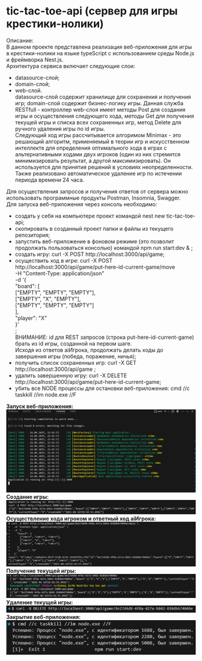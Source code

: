 # tic-tac-toe-api (сервер для игры крестики-нолики)
Описание:<br />
В данном проекте представлена реализация веб-приложения для игры в крестики-нолики на языке typeScript c использованием среды Node.js и фреймворка Nest.js.<br />
Архитектура сервиса включает следующие слои:
  - datasource-слой;<br />
  - domain-слой;<br />
  - web-слой.<br />
datasource-слой содержит хранилище для сохранения и получения игр; domain-слой содержит бизнес-логику игры. Данная служба RESTfull - контроллер web-слоя имеет методы Post для создания игры и осуществления следующего хода, методы Get для получения текущей игры и списка всех сохраненных игр, метод Delete для ручного удаления игры по id игры.<br />
Следующий ход игры рассчитывается алгоримом Minimax - это решающий алгоритм, применяемый в теории игр и искусственном интеллекте для определения оптимального хода в играх с альтернативными ходами двух игроков (один из них стремится минимизировать результат, а другой максимизировать). Он используется для принятия решений в условиях неопределенности.<br />
Также реализовано автоматическое удаление игр по истечении периода времени 24 часа.<br />

Для осуществления запросов и получения ответов от сервера можно использовать программные продукты Postman, Insomnia, Swagger.<br />
Для запуска веб-приложения через консоль необходимо:<br />
  - создать у себя на компьютере проект командой nest new tic-tac-toe-api;<br />
  - скопировать в созданный проект папки и файлы из текущего репозитория;<br />
  - запустить веб-приложение в фоновом режиме (это позволит продолжать пользоваться консолью) командой npm run start:dev & ;<br />
  - создать игру: curl -X POST http://localhost:3000/api/game;<br />
  - осуществить ход в игре: curl -X POST http://localhost:3000/api/game/put-here-id-current-game/move \
      -H "Content-Type: application/json" \
      -d '{<br />
        "board": [<br />
          ["EMPTY", "EMPTY", "EMPTY"],<br />
          ["EMPTY", "X", "EMPTY"],<br />
          ["EMPTY", "EMPTY", "EMPTY"]<br />
        ],<br />
        "player": "X"<br />
      }'<br />
    ;<br />
    ВНИМАНИЕ: id для REST запросов (строка put-here-id-current-game) брать из id игры, созданной на первом шаге.<br />
    Исходя из ответов aiИгрока, продолжать делать ходы до завершения игры (победа, поражение, ничья);<br />
  - получить список сохраненных игр: curl -X GET http://localhost:3000/api/game ;<br />
  - удалить завершенную игру: curl -X DELETE http://localhost:3000/api/game/put-here-id-current-game;<br />
  - убить все NODE процессы для остановки веб-приложения: cmd //c taskkill //im node.exe //F 

**Запуск веб-приложения:**<br />
!['Скриншот проекта 1'](img/screenshot01.PNG)<br />
**Создание игры:**<br />
!['Скриншот проекта 1'](img/screenshot02.PNG)<br />
**Осуществление хода игроком и ответный ход aiИгрока:**<br />
!['Скриншот проекта 1'](img/screenshot03.PNG)<br />
**Получение текущей игры:**<br />
!['Скриншот проекта 1'](img/screenshot04.PNG)<br />
**Удаление текущей игры:**<br />
!['Скриншот проекта 1'](img/screenshot05.PNG)<br />
**Закрытие веб-приложения:**<br />
!['Скриншот проекта 1'](img/screenshot06.PNG)<br />